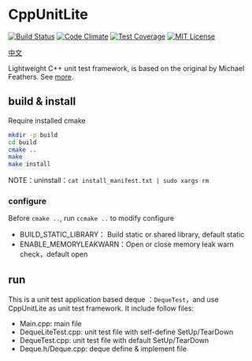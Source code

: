 # CppUnitLite
[![Build Status][travis_image]][travis_url]
[![Code Climate][codeclimate_image]][codeclimate_url]
[![Test Coverage][testcoverage_image]][testcoverage_url]
[![MIT License][license-image]][license-url]

[中文](README_cn.md)

Lightweight C++ unit test framework, is based on the original by Michael Feathers.
See [more](http://c2.com/cgi/wiki?CppUnitLite).

## build & install
Require installed cmake

```bash
mkdir -p build
cd build
cmake ..
make
make install
```
NOTE：uninstall：`cat install_manifest.txt | sudo xargs rm`

### configure
Before `cmake ..`, run `ccmake ..` to modify configure
* BUILD_STATIC_LIBRARY： Build static or shared library, default static
* ENABLE_MEMORYLEAKWARN：Open or close memory leak warn check，default open

## run
This is a unit test application based deque ：`DequeTest`，and use CppUnitLite as unit test framework. 
It include follow files:
- Main.cpp: main file 
- DequeLiteTest.cpp:  unit test file with self-define SetUp/TearDown
- DequeTest.cpp: unit test file with default SetUp/TearDown
- Deque.h/Deque.cpp: deque define & implement file
    
[travis_image]: https://travis-ci.org/denleyhsiao/CppUnitLite.svg
[travis_url]: https://travis-ci.org/denleyhsiao/CppUnitLite

[codeclimate_image]: https://codeclimate.com/github/denleyhsiao/CppUnitLite/badges/issue_count.svg
[codeclimate_url]: https://codeclimate.com/github/denleyhsiao/CppUnitLite

[testcoverage_image]: https://codeclimate.com/github/denleyhsiao/CppUnitLite/badges/coverage.svg
[testcoverage_url]: https://codeclimate.com/github/denleyhsiao/CppUnitLite

[license-image]: http://img.shields.io/badge/license-MIT-blue.svg?style=flat
[license-url]: LICENSE
